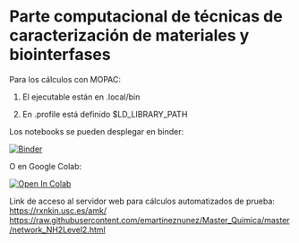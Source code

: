 # Parte computacional de técnicas de caracterización de materiales y biointerfases

Para los cálculos con MOPAC: 

1) El ejecutable están en .local/bin

2) En .profile está definido $LD_LIBRARY_PATH

Los notebooks se pueden desplegar en binder:

[![Binder](https://mybinder.org/badge_logo.svg)](https://mybinder.org/v2/gh/emartineznunez/Master_Quimica/master)

O en Google Colab:

[![Open In Colab](https://colab.research.google.com/assets/colab-badge.svg)](https://colab.research.google.com/github/emartineznunez/Master_Quimica/blob/master/Google_colab/google_colab.ipynb)

Link de acceso al servidor web para cálculos automatizados de prueba: https://rxnkin.usc.es/amk/ 
https://raw.githubusercontent.com/emartineznunez/Master_Quimica/master/network_NH2Level2.html
